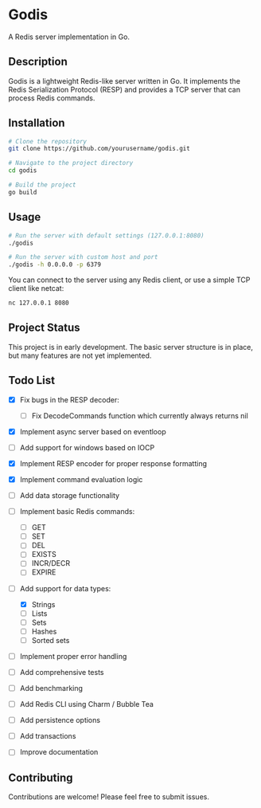 # Godis

A Redis server implementation in Go.

## Description

Godis is a lightweight Redis-like server written in Go. It implements the Redis Serialization Protocol (RESP) and provides a TCP server that can process Redis commands.

## Installation

```bash
# Clone the repository
git clone https://github.com/yourusername/godis.git

# Navigate to the project directory
cd godis

# Build the project
go build
```

## Usage

```bash
# Run the server with default settings (127.0.0.1:8080)
./godis

# Run the server with custom host and port
./godis -h 0.0.0.0 -p 6379
```

You can connect to the server using any Redis client, or use a simple TCP client like netcat:

```bash
nc 127.0.0.1 8080
```

## Project Status

This project is in early development. The basic server structure is in place, but many features are not yet implemented.

## Todo List

- [x] Fix bugs in the RESP decoder:
  - [ ] Fix DecodeCommands function which currently always returns nil
- [x] Implement async server based on eventloop
- [ ] Add support for windows based on IOCP
- [x] Implement RESP encoder for proper response formatting
- [x] Implement command evaluation logic
- [ ] Add data storage functionality
- [ ] Implement basic Redis commands:
  - [ ] GET
  - [ ] SET
  - [ ] DEL
  - [ ] EXISTS
  - [ ] INCR/DECR
  - [ ] EXPIRE
- [ ] Add support for data types:
  - [x] Strings
  - [ ] Lists
  - [ ] Sets
  - [ ] Hashes
  - [ ] Sorted sets
- [ ] Implement proper error handling
- [ ] Add comprehensive tests
- [ ] Add benchmarking
- [ ] Add Redis CLI using Charm / Bubble Tea
- [ ] Add persistence options
- [ ] Add transactions
- [ ] Improve documentation


## Contributing

Contributions are welcome! Please feel free to submit issues.